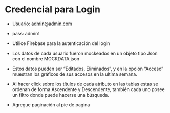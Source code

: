 # Credencial para Login


- Usuario: admin@admin.com
- pass:    admin1

 - Utilice Firebase para la autenticación del login
 - Los datos de cada usuario fueron mockeados en un objeto tipo Json con el nombre MOCKDATA.json
 - Estos datos pueden ser “Editados, Eliminados”, y en la opción “Acceso” muestran los gráficos de sus accesos en la ultima semana.
 - Al hacer click sobre los títulos de cada atributo en las tablas estas se ordenan de forma Ascendente y Descendente, también cada uno posee un filtro donde puede hacerse una búsqueda.
 - Agregue paginación al pie de pagina 

